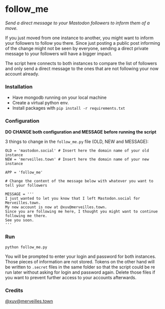 # follow_me
_Send a direct message to your Mastodon followers to inform them of a move._

If you just moved from one instance to another, you might want to inform your followers to follow you there. 
Since just posting a public post informing of the change might not be seen by everyone, sending a direct private message to your followers will have a bigger impact.

The script here connects to both instances to compare the list of followers and only send a direct message to the ones that are not following your now account already.

### Installation

 - Have mongodb running on your local machine
 - Create a virtual python env.
 - Install packages with `pip install -r requirements.txt`
 
### Configuration

**DO CHANGE both configuration and MESSAGE before running the script**

3 things to change in the `follow_me.py` file (OLD, NEW and MESSAGE):

```
OLD = 'mastodon.social' # Insert here the domain name of your old instance
NEW = 'merveilles.town' # Insert here the domain name of your new instance

APP = 'follow_me'

# Change the content of the message below with whatever you want to tell your followers

MESSAGE = '''
I just wanted to let you know that I left Mastodon.social for Merveilles.town.
My new account is now at @xuv@merveilles.town.
Since you are following me here, I thought you might want to continue following me there.
See you soon.
'''
```


### Run

`python follow_me.py`

You will be prompted to enter your login and password for both instances. Those pieces of information are not stored. 
Tokens on the other hand will be written to `.secret` files in the same folder so that the script could be re run later without asking for login and password again.
Delete those files if you want to prevent further access to your accounts afterwards.

### Credits

[@xuv@merveilles.town](https://merveilles.town/@xuv)
